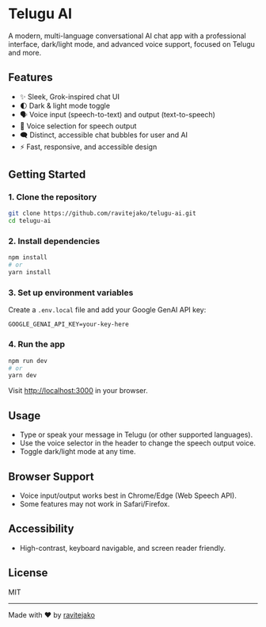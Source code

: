 # Telugu AI

A modern, multi-language conversational AI chat app with a professional interface, dark/light mode, and advanced voice support, focused on Telugu and more.

## Features
- ✨ Sleek, Grok-inspired chat UI
- 🌓 Dark & light mode toggle
- 🗣️ Voice input (speech-to-text) and output (text-to-speech)
- 🎤 Voice selection for speech output
- 🗨️ Distinct, accessible chat bubbles for user and AI
- ⚡ Fast, responsive, and accessible design

## Getting Started

### 1. Clone the repository
```bash
git clone https://github.com/ravitejako/telugu-ai.git
cd telugu-ai
```

### 2. Install dependencies
```bash
npm install
# or
yarn install
```

### 3. Set up environment variables
Create a `.env.local` file and add your Google GenAI API key:
```
GOOGLE_GENAI_API_KEY=your-key-here
```

### 4. Run the app
```bash
npm run dev
# or
yarn dev
```

Visit [http://localhost:3000](http://localhost:3000) in your browser.

## Usage
- Type or speak your message in Telugu (or other supported languages).
- Use the voice selector in the header to change the speech output voice.
- Toggle dark/light mode at any time.

## Browser Support
- Voice input/output works best in Chrome/Edge (Web Speech API).
- Some features may not work in Safari/Firefox.

## Accessibility
- High-contrast, keyboard navigable, and screen reader friendly.

## License
MIT

---
Made with ❤️ by [ravitejako](https://github.com/ravitejako)
